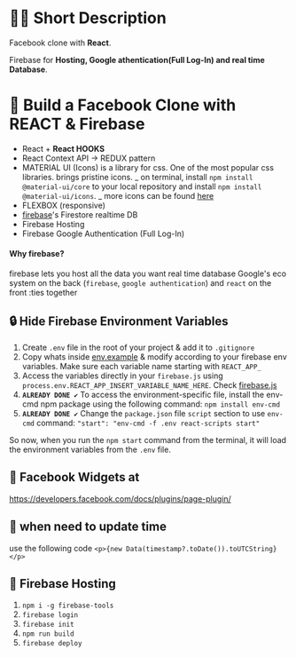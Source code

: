 # 👩‍💻 Short Description

Facebook clone with **React**.

Firebase for **Hosting, Google athentication(Full Log-In) and real time Database**.

# 🚀 Build a Facebook Clone with REACT & Firebase

- React + **React HOOKS**
- React Context API -> REDUX pattern
- MATERIAL UI (Icons)
  is a library for css. One of the most popular css libraries. brings pristine icons.
  _ on terminal, install `npm install @material-ui/core` to your local repository and install `npm install @material-ui/icons`.
  _ more icons can be found [here](https://material-ui.com/components/material-icons/)
- FLEXBOX (responsive)
- [firebase](https://console.firebase.google.com/)'s Firestore realtime DB
- Firebase Hosting
- Firebase Google Authentication (Full Log-In)

#### Why firebase?

firebase lets you host all the data you want
real time database
Google's eco system on the back (`firebase`, `google authentication`) and `react` on the front :ties together

## 🔒 Hide Firebase Environment Variables

1. Create `.env` file in the root of your project & add it to `.gitignore`
2. Copy whats inside [env.example](env.example) & modify according to your firebase env variables. Make sure each variable name starting with `REACT_APP_`
3. Access the variables directly in your `firebase.js` using `process.env.REACT_APP_INSERT_VARIABLE_NAME_HERE`. Check [firebase.js](src/firebase.js)
4. <b>`ALREADY DONE ✔️`</b>  To access the environment-specific file, install the env-cmd npm package using the following command: `npm install env-cmd`
5. <b>`ALREADY DONE ✔️`</b> Change the `package.json` file `script` section to use `env-cmd` command: `"start": "env-cmd -f .env react-scripts start"`

So now, when you run the `npm start` command from the terminal, it will load the environment variables from the `.env` file.

## 📕 Facebook Widgets at

https://developers.facebook.com/docs/plugins/page-plugin/

## 📗 when need to update time

use the following code `<p>{new Data(timestamp?.toDate()).toUTCString}</p>`

## 📒 Firebase Hosting

1. `npm i -g firebase-tools`
2. `firebase login`
3. `firebase init`
4. `npm run build`
5. `firebase deploy`
